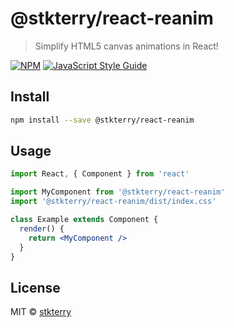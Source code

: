 # @stkterry/react-reanim

> Simplify HTML5 canvas animations in React!

[![NPM](https://img.shields.io/npm/v/@stkterry/react-reanim.svg)](https://www.npmjs.com/package/@stkterry/react-reanim) [![JavaScript Style Guide](https://img.shields.io/badge/code_style-standard-brightgreen.svg)](https://standardjs.com)

## Install

```bash
npm install --save @stkterry/react-reanim
```

## Usage

```jsx
import React, { Component } from 'react'

import MyComponent from '@stkterry/react-reanim'
import '@stkterry/react-reanim/dist/index.css'

class Example extends Component {
  render() {
    return <MyComponent />
  }
}
```

## License

MIT © [stkterry](https://github.com/stkterry)
